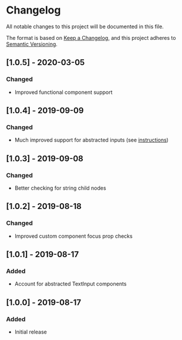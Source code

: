 # Changelog

All notable changes to this project will be documented in this file.

The format is based on [Keep a Changelog](https://keepachangelog.com/en/1.0.0/),
and this project adheres to [Semantic Versioning](https://semver.org/spec/v2.0.0.html).

## [1.0.5] - 2020-03-05

### Changed

- Improved functional component support

## [1.0.4] - 2019-09-09

### Changed

- Much improved support for abstracted inputs (see [instructions](https://github.com/ethercreative/react-native-form-auto-next))

## [1.0.3] - 2019-09-08

### Changed

- Better checking for string child nodes

## [1.0.2] - 2019-08-18

### Changed

- Improved custom component focus prop checks

## [1.0.1] - 2019-08-17

### Added

- Account for abstracted TextInput components

## [1.0.0] - 2019-08-17

### Added

- Initial release
